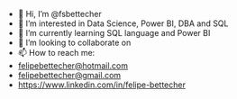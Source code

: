 - 👋 Hi, I’m @fsbettecher
- 👀 I’m interested in Data Science, Power BI, DBA and SQL
- 🌱 I’m currently learning SQL language and Power BI
- 💞️ I’m looking to collaborate on
- 📫 How to reach me:
- felipebettecher@hotmail.com
- felipebettecher@gmail.com
- https://www.linkedin.com/in/felipe-bettecher

<!---
fsbettecher/fsbettecher is a ✨ special ✨ repository because its `README.md` (this file) appears on your GitHub profile.
You can click the Preview link to take a look at your changes.
--->
